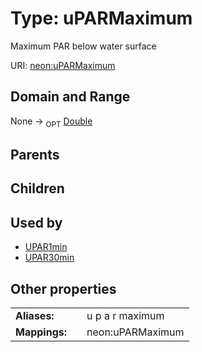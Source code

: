 
# Type: uPARMaximum


Maximum PAR below water surface

URI: [neon:uPARMaximum](https://data.neonscience.org/uPARMaximum)


## Domain and Range

None ->  <sub>OPT</sub> [Double](types/Double.md)

## Parents


## Children


## Used by

 * [UPAR1min](UPAR1min.md)
 * [UPAR30min](UPAR30min.md)

## Other properties

|  |  |  |
| --- | --- | --- |
| **Aliases:** | | u p a r maximum |
| **Mappings:** | | neon:uPARMaximum |

